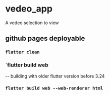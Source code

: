 # vedeo_app

A vedeo selection to view

## github pages deployable

### `flutter clean`
### `flutter build web

-- building with older flutter version before 3.24
### `flutter build web --web-renderer html`